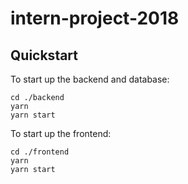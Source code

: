 # intern-project-2018

Quickstart
--------------------
To start up the backend and database:
```
cd ./backend
yarn
yarn start
```

To start up the frontend:
```
cd ./frontend
yarn
yarn start
```
